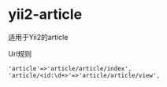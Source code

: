 # yii2-article
适用于Yii2的article

Url规则
````
'article'=>'article/article/index',
'article/<id:\d+>'=>'article/article/view',
````